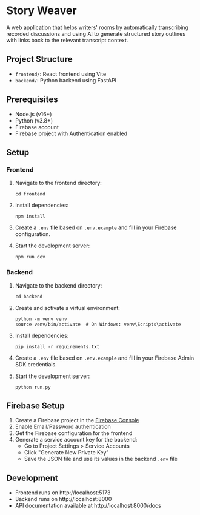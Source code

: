 # Story Weaver

A web application that helps writers' rooms by automatically transcribing recorded discussions and using AI to generate structured story outlines with links back to the relevant transcript context.

## Project Structure

- `frontend/`: React frontend using Vite
- `backend/`: Python backend using FastAPI

## Prerequisites

- Node.js (v16+)
- Python (v3.8+)
- Firebase account
- Firebase project with Authentication enabled

## Setup

### Frontend

1. Navigate to the frontend directory:
   ```
   cd frontend
   ```

2. Install dependencies:
   ```
   npm install
   ```

3. Create a `.env` file based on `.env.example` and fill in your Firebase configuration.

4. Start the development server:
   ```
   npm run dev
   ```

### Backend

1. Navigate to the backend directory:
   ```
   cd backend
   ```

2. Create and activate a virtual environment:
   ```
   python -m venv venv
   source venv/bin/activate  # On Windows: venv\Scripts\activate
   ```

3. Install dependencies:
   ```
   pip install -r requirements.txt
   ```

4. Create a `.env` file based on `.env.example` and fill in your Firebase Admin SDK credentials.

5. Start the development server:
   ```
   python run.py
   ```

## Firebase Setup

1. Create a Firebase project in the [Firebase Console](https://console.firebase.google.com/)
2. Enable Email/Password authentication
3. Get the Firebase configuration for the frontend
4. Generate a service account key for the backend:
   - Go to Project Settings > Service Accounts
   - Click "Generate New Private Key"
   - Save the JSON file and use its values in the backend `.env` file

## Development

- Frontend runs on http://localhost:5173
- Backend runs on http://localhost:8000
- API documentation available at http://localhost:8000/docs 